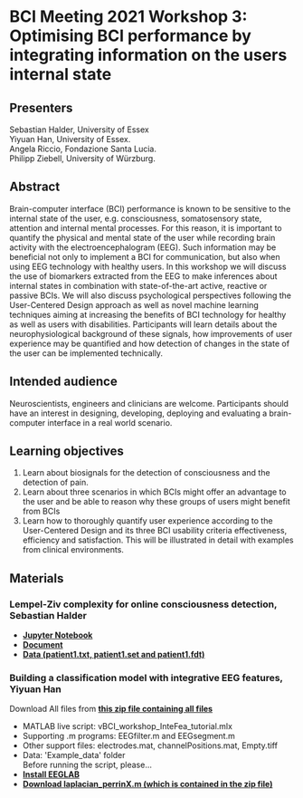 # BCI Meeting 2021 Workshop 3: Optimising BCI performance by integrating information on the users internal state

## Presenters
Sebastian Halder, University of Essex 
<br>Yiyuan Han, University of Essex. 
<br>Angela Riccio, Fondazione Santa Lucia. 
<br>Philipp Ziebell, University of Würzburg. 

## Abstract
Brain-computer interface (BCI) performance is known to be sensitive to the internal state of the user, e.g. consciousness, somatosensory state, attention and internal mental processes. For this reason, it is important to quantify the physical and mental state of the user while recording brain activity with the electroencephalogram (EEG). Such information may be beneficial not only to implement a BCI for communication, but also when using EEG technology with healthy users. In this workshop we will discuss the use of biomarkers extracted from the EEG to make inferences about internal states in combination with state-of-the-art active, reactive or passive BCIs. We will also discuss psychological perspectives following the User-Centered Design approach as well as novel machine learning techniques aiming at increasing the benefits of BCI technology for healthy as well as users with disabilities. Participants will learn details about the neurophysiological background of these signals, how improvements of user experience may be quantified and how detection of changes in the state of the user can be implemented technically.

## Intended audience
Neuroscientists, engineers and clinicians are welcome. Participants should have an interest in designing, developing, deploying and evaluating a brain-computer interface in a real world scenario.

## Learning objectives
1. Learn about biosignals for the detection of consciousness and the detection of pain.
2. Learn about three scenarios in which BCIs might offer an advantage to the user and be able to reason why these groups of users might benefit from BCIs
3. Learn how to thoroughly quantify user experience according to the User-Centered Design and its three BCI usability criteria effectiveness, efficiency and satisfaction. This will be illustrated in detail with examples from clinical environments.

## Materials
### Lempel-Ziv complexity for online consciousness detection, Sebastian Halder
- [**Jupyter Notebook**](https://github.com/Han-YY/vBCI-Meeting_Workshop3/blob/e50b1985644b7726fc45505a172199b66dab6042/SH_Lempel-Ziv%20complexity%20for%20online%20consciousness%20detection/Quick%20tutorial%20on%20importing,%20processing%20and%20visualising%20Wada%20data.ipynb)
- [**Document**](https://github.com/Han-YY/vBCI-Meeting_Workshop3/blob/e50b1985644b7726fc45505a172199b66dab6042/SH_Lempel-Ziv%20complexity%20for%20online%20consciousness%20detection/Quick%20tutorial%20on%20importing,%20processing%20and%20visualising%20Wada%20data.md.pdf)
- [**Data (patient1.txt, patient1.set and patient1.fdt)**](https://www.dropbox.com/s/73kbq5k5ft5x5jv/patient1.zip?dl=0)
### Building a classification model with integrative EEG features, Yiyuan Han
Download All files from [**this zip file containing all files**](https://github.com/Han-YY/vBCI-Meeting_Workshop3/blob/e50b1985644b7726fc45505a172199b66dab6042/YH_integrative%20EEG%20features/YH_integrative%20EEG%20features.zip)
- MATLAB live script: vBCI_workshop_InteFea_tutorial.mlx
- Supporting .m programs: EEGfilter.m and EEGsegment.m
- Other support files: electrodes.mat, channelPositions.mat, Empty.tiff
- Data: 'Example_data' folder
<br>Before running the script, please...
- [**Install EEGLAB**](https://sccn.ucsd.edu/eeglab/download.php)
- [**Download laplacian_perrinX.m (which is contained in the zip file)**](http://mikexcohen.com/lecturelets/laplacian/)

